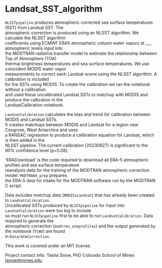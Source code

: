 # Landsat_SST_algorithm

`NLSSTpipeline` produces atmospheric corrected sea surface temperatures (SST) from Landsat SST. The \
atmospheric correction is produced using an NLSST algorithm. We calculate the NLSST algorithm \
coefficients using ECMWF ERA5 atmospheric column water vapors at ___ atmospheric levels input into \
the MODTRAN radiative transfer model to estimate the relationship between Top of Atmosphere (TOA) \
thermal brightness temperatures and sea surface temperatures. We use coincident MODIS water vapor \
measurements to correct each Landsat scene using the NLSST algorithm. A calibration is included \
for the SSTs using MODIS. To create the calibration we ran the notebook without a calibration \
and used these uncalibrated Landsat SSTs to matchup with MODIS and produce the calbration in the \
LandsatCalibration notebook. 

`LandsatCalibration` calculates the bias and trend for calibration between MODIS and Landsat SSTs. \
It creates matchups between MODIS and Landsat for a region near Cosgrove, West Antarctica and uses \
a RANSAC regression to produce a calibration equation for Landsat, which is then added in the \
NLSST pipeline. The current calibration (20230627) is significant to the 90% confidence level (p=0.08). 

'ERADownload' is the code required to download all ERA-5 atmospheric profiles and sea surface temperature \
reanalysis data for the training of the MODTRAN atmospheric correction model. `MODTRAN4_prep` prepares \
the ERA-5 data for intake for the MODTRAN software run by the MODTRAN C script.

Data includes matchup data (`MODISvLandsat`) that has already been created in `LandsatCalibration`. \
Uncalibrated SSTs produced by `NLSSTpipeline` for input into `LandsatCalibration` were too big to include \
so must run `NLSSTpipeline` first to be able to run `LandsatCalibration`. Data required to generate the \
atmospheric correction (`modtran_atmprofiles`) and the output generated by the notebook (`TCWV`) are found \
in `Data/AtmCorrection`.

This work is covered under an MIT license.

Project contact info:
Tasha Snow, PhD
Colorado School of Mines
tsnow@mines.edu
